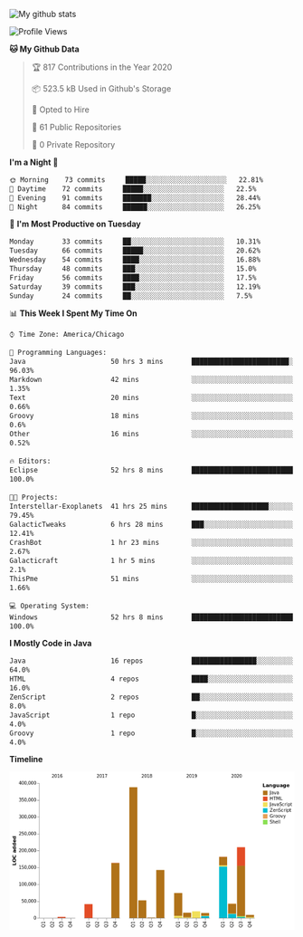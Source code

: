 ![My github stats](https://github-readme-stats.vercel.app/api?username=romvoid95&theme=gruvbox&include_all_commits=true&show_icons=true")

<!--START_SECTION:waka-->
![Profile Views](http://img.shields.io/badge/Profile%20Views-0-blue)

**🐱 My Github Data** 

> 🏆 817 Contributions in the Year 2020
 > 
> 📦 523.5 kB Used in Github's Storage 
 > 
> 💼 Opted to Hire
 > 
> 📜 61 Public Repositories
 > 
> 🔑 0 Private Repository 
 > 
**I'm a Night 🦉** 

```text
🌞 Morning    73 commits     █████░░░░░░░░░░░░░░░░░░░░   22.81% 
🌆 Daytime    72 commits     █████░░░░░░░░░░░░░░░░░░░░   22.5% 
🌃 Evening    91 commits     ███████░░░░░░░░░░░░░░░░░░   28.44% 
🌙 Night      84 commits     ██████░░░░░░░░░░░░░░░░░░░   26.25%

```
📅 **I'm Most Productive on Tuesday** 

```text
Monday       33 commits     ██░░░░░░░░░░░░░░░░░░░░░░░   10.31% 
Tuesday      66 commits     █████░░░░░░░░░░░░░░░░░░░░   20.62% 
Wednesday    54 commits     ████░░░░░░░░░░░░░░░░░░░░░   16.88% 
Thursday     48 commits     ███░░░░░░░░░░░░░░░░░░░░░░   15.0% 
Friday       56 commits     ████░░░░░░░░░░░░░░░░░░░░░   17.5% 
Saturday     39 commits     ███░░░░░░░░░░░░░░░░░░░░░░   12.19% 
Sunday       24 commits     ██░░░░░░░░░░░░░░░░░░░░░░░   7.5%

```


📊 **This Week I Spent My Time On** 

```text
⌚︎ Time Zone: America/Chicago

💬 Programming Languages: 
Java                     50 hrs 3 mins       ████████████████████████░   96.03% 
Markdown                 42 mins             ░░░░░░░░░░░░░░░░░░░░░░░░░   1.35% 
Text                     20 mins             ░░░░░░░░░░░░░░░░░░░░░░░░░   0.66% 
Groovy                   18 mins             ░░░░░░░░░░░░░░░░░░░░░░░░░   0.6% 
Other                    16 mins             ░░░░░░░░░░░░░░░░░░░░░░░░░   0.52%

🔥 Editors: 
Eclipse                  52 hrs 8 mins       █████████████████████████   100.0%

🐱‍💻 Projects: 
Interstellar-Exoplanets  41 hrs 25 mins      ███████████████████░░░░░░   79.45% 
GalacticTweaks           6 hrs 28 mins       ███░░░░░░░░░░░░░░░░░░░░░░   12.41% 
CrashBot                 1 hr 23 mins        ░░░░░░░░░░░░░░░░░░░░░░░░░   2.67% 
Galacticraft             1 hr 5 mins         ░░░░░░░░░░░░░░░░░░░░░░░░░   2.1% 
ThisPme                  51 mins             ░░░░░░░░░░░░░░░░░░░░░░░░░   1.66%

💻 Operating System: 
Windows                  52 hrs 8 mins       █████████████████████████   100.0%

```

**I Mostly Code in Java** 

```text
Java                     16 repos            ████████████████░░░░░░░░░   64.0% 
HTML                     4 repos             ████░░░░░░░░░░░░░░░░░░░░░   16.0% 
ZenScript                2 repos             ██░░░░░░░░░░░░░░░░░░░░░░░   8.0% 
JavaScript               1 repo              █░░░░░░░░░░░░░░░░░░░░░░░░   4.0% 
Groovy                   1 repo              █░░░░░░░░░░░░░░░░░░░░░░░░   4.0%

```


**Timeline**

![Chart not found](https://github.com/ROMVoid95/ROMVoid95/blob/master/charts/bar_graph.png) 


<!--END_SECTION:waka-->
